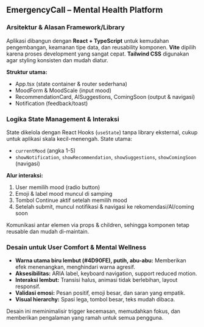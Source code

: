 ## EmergencyCall – Mental Health Platform

### Arsitektur & Alasan Framework/Library
Aplikasi dibangun dengan **React + TypeScript** untuk kemudahan pengembangan, keamanan tipe data, dan reusability komponen. **Vite** dipilih karena proses development yang sangat cepat. **Tailwind CSS** digunakan agar styling konsisten dan mudah diatur.

**Struktur utama:**
- App.tsx (state container & router sederhana)
- MoodForm & MoodScale (input mood)
- RecommendationCard, AISuggestions, ComingSoon (output & navigasi)
- Notification (feedback/toast)

### Logika State Management & Interaksi
State dikelola dengan React Hooks (`useState`) tanpa library eksternal, cukup untuk aplikasi skala kecil-menengah. State utama:
- `currentMood` (angka 1-5)
- `showNotification`, `showRecommendation`, `showSuggestions`, `showComingSoon` (navigasi)

**Alur interaksi:**
1. User memilih mood (radio button)
2. Emoji & label mood muncul di samping
3. Tombol Continue aktif setelah memilih mood
4. Setelah submit, muncul notifikasi & navigasi ke rekomendasi/AI/coming soon

Komunikasi antar elemen via props & children, sehingga komponen tetap reusable dan mudah di-maintain.

### Desain untuk User Comfort & Mental Wellness
- **Warna utama biru lembut (#4D90FE), putih, abu-abu:** Memberikan efek menenangkan, menghindari warna agresif.
- **Aksesibilitas:** ARIA label, keyboard navigation, support reduced motion.
- **Interaksi lembut:** Transisi halus, animasi tidak berlebihan, layout responsif.
- **Validasi emosi:** Pesan positif, emoji besar, dan saran yang empatik.
- **Visual hierarchy:** Spasi lega, tombol besar, teks mudah dibaca.

Desain ini meminimalisir trigger kecemasan, memudahkan fokus, dan memberikan pengalaman yang ramah untuk semua pengguna.